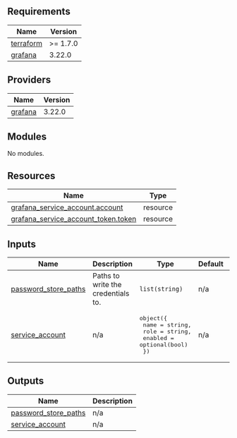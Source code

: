 <!-- BEGIN_TF_DOCS -->
## Requirements

| Name | Version |
|------|---------|
| <a name="requirement_terraform"></a> [terraform](#requirement\_terraform) | >= 1.7.0 |
| <a name="requirement_grafana"></a> [grafana](#requirement\_grafana) | 3.22.0 |

## Providers

| Name | Version |
|------|---------|
| <a name="provider_grafana"></a> [grafana](#provider\_grafana) | 3.22.0 |

## Modules

No modules.

## Resources

| Name | Type |
|------|------|
| [grafana_service_account.account](https://registry.terraform.io/providers/grafana/grafana/3.22.0/docs/resources/service_account) | resource |
| [grafana_service_account_token.token](https://registry.terraform.io/providers/grafana/grafana/3.22.0/docs/resources/service_account_token) | resource |

## Inputs

| Name | Description | Type | Default | Required |
|------|-------------|------|---------|:--------:|
| <a name="input_password_store_paths"></a> [password\_store\_paths](#input\_password\_store\_paths) | Paths to write the credentials to. | `list(string)` | n/a | yes |
| <a name="input_service_account"></a> [service\_account](#input\_service\_account) | n/a | <pre>object({<br/>    name    = string,<br/>    role    = string,<br/>    enabled = optional(bool)<br/>  })</pre> | n/a | yes |

## Outputs

| Name | Description |
|------|-------------|
| <a name="output_password_store_paths"></a> [password\_store\_paths](#output\_password\_store\_paths) | n/a |
| <a name="output_service_account"></a> [service\_account](#output\_service\_account) | n/a |
<!-- END_TF_DOCS -->
